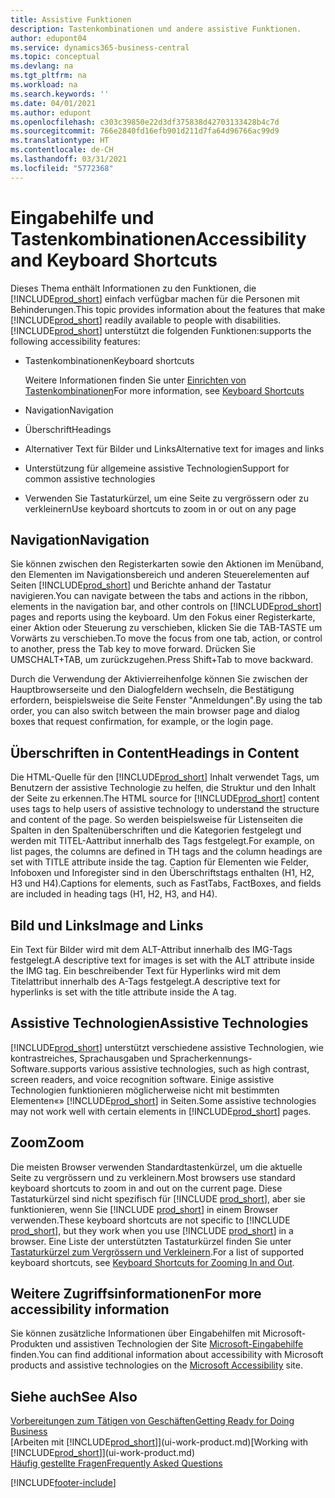 ```yaml
---
title: Assistive Funktionen
description: Tastenkombinationen und andere assistive Funktionen.
author: edupont04
ms.service: dynamics365-business-central
ms.topic: conceptual
ms.devlang: na
ms.tgt_pltfrm: na
ms.workload: na
ms.search.keywords: ''
ms.date: 04/01/2021
ms.author: edupont
ms.openlocfilehash: c303c39850e22d3df375838d42703133428b4c7d
ms.sourcegitcommit: 766e2840fd16efb901d211d7fa64d96766ac99d9
ms.translationtype: HT
ms.contentlocale: de-CH
ms.lasthandoff: 03/31/2021
ms.locfileid: "5772368"
---
```

# <a name="accessibility-and-keyboard-shortcuts"></a><span data-ttu-id="79e32-103">Eingabehilfe und Tastenkombinationen</span><span class="sxs-lookup"><span data-stu-id="79e32-103">Accessibility and Keyboard Shortcuts</span></span>

<span data-ttu-id="79e32-104">Dieses Thema enthält Informationen zu den Funktionen, die [!INCLUDE[prod_short](includes/prod_short.md)] einfach verfügbar machen für die Personen mit Behinderungen.</span><span class="sxs-lookup"><span data-stu-id="79e32-104">This topic provides information about the features that make [!INCLUDE[prod_short](includes/prod_short.md)] readily available to people with disabilities.</span></span> [!INCLUDE[prod_short](includes/prod_short.md)] <span data-ttu-id="79e32-105">unterstützt die folgenden Funktionen:</span><span class="sxs-lookup"><span data-stu-id="79e32-105">supports the following accessibility features:</span></span>  

- <span data-ttu-id="79e32-106">Tastenkombinationen</span><span class="sxs-lookup"><span data-stu-id="79e32-106">Keyboard shortcuts</span></span>

    <span data-ttu-id="79e32-107">Weitere Informationen finden Sie unter [Einrichten von Tastenkombinationen](keyboard-shortcuts.md)</span><span class="sxs-lookup"><span data-stu-id="79e32-107">For more information, see [Keyboard Shortcuts](keyboard-shortcuts.md)</span></span>

- <span data-ttu-id="79e32-108">Navigation</span><span class="sxs-lookup"><span data-stu-id="79e32-108">Navigation</span></span>  

- <span data-ttu-id="79e32-109">Überschrift</span><span class="sxs-lookup"><span data-stu-id="79e32-109">Headings</span></span>  

- <span data-ttu-id="79e32-110">Alternativer Text für Bilder und Links</span><span class="sxs-lookup"><span data-stu-id="79e32-110">Alternative text for images and links</span></span>  

- <span data-ttu-id="79e32-111">Unterstützung für allgemeine assistive Technologien</span><span class="sxs-lookup"><span data-stu-id="79e32-111">Support for common assistive technologies</span></span>  

- <span data-ttu-id="79e32-112">Verwenden Sie Tastaturkürzel, um eine Seite zu vergrössern oder zu verkleinern</span><span class="sxs-lookup"><span data-stu-id="79e32-112">Use keyboard shortcuts to zoom in or out on any page</span></span>

<!-- moved to separate article
##  <a name="Keyboard"></a> Keyboard Shortcuts in the browser
 [!INCLUDE[prod_short](includes/prod_short.md)] supports the keyboard shortcuts that are supported by most web browsers. The keyboard shortcuts described here refer to the U.S. keyboard layout. The layout of the keys on other keyboards may not correspond exactly to the keys on a U.S. keyboard.  

|To do this|Press|  
|----------------|-----------|  
|To move focus to the next or previous control or element on a page, such as buttons, fields, or items in a list.|Tab, Shift+Tab|  
|To enable or access the element or control that is in focus.|Enter|  
|To scroll items up and down in a list.|Up Arrow, Down Arrow|  
|To scroll columns of an item left and right in a list.|Left Arrow, Right Arrow|  
|To open a drop-down list or look up a value for a field.|Alt+Down Arrow|  
|To move focus to the next element outside the list.|Ctrl + Enter|  
|To see the transactions that resulted in a calculated value in a field.|Alt+Right Arrow|  

-->

## <a name="navigation"></a><a name="Navigation"></a> <span data-ttu-id="79e32-113">Navigation</span><span class="sxs-lookup"><span data-stu-id="79e32-113">Navigation</span></span>  
 <span data-ttu-id="79e32-114">Sie können zwischen den Registerkarten sowie den Aktionen im Menüband, den Elementen im Navigationsbereich und anderen Steuerelementen auf Seiten [!INCLUDE[prod_short](includes/prod_short.md)] und Berichte anhand der Tastatur navigieren.</span><span class="sxs-lookup"><span data-stu-id="79e32-114">You can navigate between the tabs and actions in the ribbon, elements in the navigation bar, and other controls on [!INCLUDE[prod_short](includes/prod_short.md)] pages and reports using the keyboard.</span></span> <span data-ttu-id="79e32-115">Um den Fokus einer Registerkarte, einer Aktion oder Steuerung zu verschieben, klicken Sie die TAB-TASTE um Vorwärts zu verschieben.</span><span class="sxs-lookup"><span data-stu-id="79e32-115">To move the focus from one tab, action, or control to another, press the Tab key to move forward.</span></span> <span data-ttu-id="79e32-116">Drücken Sie UMSCHALT+TAB, um zurückzugehen.</span><span class="sxs-lookup"><span data-stu-id="79e32-116">Press Shift+Tab to move backward.</span></span>  

 <span data-ttu-id="79e32-117">Durch die Verwendung der Aktivierreihenfolge können Sie zwischen der Hauptbrowserseite und den Dialogfeldern wechseln, die Bestätigung erfordern, beispielsweise die Seite Fenster "Anmeldungen".</span><span class="sxs-lookup"><span data-stu-id="79e32-117">By using the tab order, you can also switch between the main browser page and dialog boxes that request confirmation, for example, or the login page.</span></span>  

## <a name="headings-in-content"></a><a name="Headings"></a> <span data-ttu-id="79e32-118">Überschriften in Content</span><span class="sxs-lookup"><span data-stu-id="79e32-118">Headings in Content</span></span>
 
 <span data-ttu-id="79e32-119">Die HTML-Quelle für den [!INCLUDE[prod_short](includes/prod_short.md)] Inhalt verwendet Tags, um Benutzern der assistive Technologie zu helfen, die Struktur und den Inhalt der Seite zu erkennen.</span><span class="sxs-lookup"><span data-stu-id="79e32-119">The HTML source for [!INCLUDE[prod_short](includes/prod_short.md)] content uses tags to help users of assistive technology to understand the structure and content of the page.</span></span> <span data-ttu-id="79e32-120">So werden beispielsweise für Listenseiten die Spalten in den Spaltenüberschriften und die Kategorien festgelegt und werden mit TITEL-Aattribut innerhalb des Tags festgelegt.</span><span class="sxs-lookup"><span data-stu-id="79e32-120">For example, on list pages, the columns are defined in TH tags and the column headings are set with TITLE attribute inside the tag.</span></span> <span data-ttu-id="79e32-121">Caption für Elementen wie Felder, Infoboxen und Inforegister sind in den Überschriftstags enthalten (H1, H2, H3 und H4).</span><span class="sxs-lookup"><span data-stu-id="79e32-121">Captions for elements, such as FastTabs, FactBoxes, and fields are included in heading tags (H1, H2, H3, and H4).</span></span>  

## <a name="image-and-links"></a><a name="Images"></a> <span data-ttu-id="79e32-122">Bild und Links</span><span class="sxs-lookup"><span data-stu-id="79e32-122">Image and Links</span></span>

 <span data-ttu-id="79e32-123">Ein Text für Bilder wird mit dem ALT-Attribut innerhalb des IMG-Tags festgelegt.</span><span class="sxs-lookup"><span data-stu-id="79e32-123">A descriptive text for images is set with the ALT attribute inside the IMG tag.</span></span> <span data-ttu-id="79e32-124">Ein beschreibender Text für Hyperlinks wird mit dem Titelattribut innerhalb des A-Tags festgelegt.</span><span class="sxs-lookup"><span data-stu-id="79e32-124">A descriptive text for hyperlinks is set with the title attribute inside the A tag.</span></span>  

## <a name="assistive-technologies"></a><a name="AssistiveTech"></a> <span data-ttu-id="79e32-125">Assistive Technologien</span><span class="sxs-lookup"><span data-stu-id="79e32-125">Assistive Technologies</span></span>

[!INCLUDE[prod_short](includes/prod_short.md)] <span data-ttu-id="79e32-126">unterstützt verschiedene assistive Technologien, wie kontrastreiches, Sprachausgaben und Spracherkennungs-Software.</span><span class="sxs-lookup"><span data-stu-id="79e32-126">supports various assistive technologies, such as high contrast, screen readers, and voice recognition software.</span></span> <span data-ttu-id="79e32-127">Einige assistive Technologien funktionieren möglicherweise nicht mit bestimmten Elementen«» [!INCLUDE[prod_short](includes/prod_short.md)] in Seiten.</span><span class="sxs-lookup"><span data-stu-id="79e32-127">Some assistive technologies may not work well with certain elements in [!INCLUDE[prod_short](includes/prod_short.md)] pages.</span></span>  

## <a name="zoom"></a><a name="zoom"></a> <span data-ttu-id="79e32-128">Zoom</span><span class="sxs-lookup"><span data-stu-id="79e32-128">Zoom</span></span>

<span data-ttu-id="79e32-129">Die meisten Browser verwenden Standardtastenkürzel, um die aktuelle Seite zu vergrössern und zu verkleinern.</span><span class="sxs-lookup"><span data-stu-id="79e32-129">Most browsers use standard keyboard shortcuts to zoom in and out on the current page.</span></span> <span data-ttu-id="79e32-130">Diese Tastaturkürzel sind nicht spezifisch für [!INCLUDE [prod_short](includes/prod_short.md)], aber sie funktionieren, wenn Sie [!INCLUDE [prod_short](includes/prod_short.md)] in einem Browser verwenden.</span><span class="sxs-lookup"><span data-stu-id="79e32-130">These keyboard shortcuts are not specific to [!INCLUDE [prod_short](includes/prod_short.md)], but they work when you use [!INCLUDE [prod_short](includes/prod_short.md)] in a browser.</span></span> <span data-ttu-id="79e32-131">Eine Liste der unterstützten Tastaturkürzel finden Sie unter [Tastaturkürzel zum Vergrössern und Verkleinern](keyboard-shortcuts.md#zoomshortcuts).</span><span class="sxs-lookup"><span data-stu-id="79e32-131">For a list of supported keyboard shortcuts, see [Keyboard Shortcuts for Zooming In and Out](keyboard-shortcuts.md#zoomshortcuts).</span></span>  

## <a name="for-more-accessibility-information"></a><span data-ttu-id="79e32-132">Weitere Zugriffsinformationen</span><span class="sxs-lookup"><span data-stu-id="79e32-132">For more accessibility information</span></span>

<span data-ttu-id="79e32-133">Sie können zusätzliche Informationen über Eingabehilfen mit Microsoft-Produkten und assistiven Technologien der Site [Microsoft-Eingabehilfe](https://go.microsoft.com/fwlink/?LinkId=262160) finden.</span><span class="sxs-lookup"><span data-stu-id="79e32-133">You can find additional information about accessibility with Microsoft products and assistive technologies on the [Microsoft Accessibility](https://go.microsoft.com/fwlink/?LinkId=262160) site.</span></span>

## <a name="see-also"></a><span data-ttu-id="79e32-134">Siehe auch</span><span class="sxs-lookup"><span data-stu-id="79e32-134">See Also</span></span>

[<span data-ttu-id="79e32-135">Vorbereitungen zum Tätigen von Geschäften</span><span class="sxs-lookup"><span data-stu-id="79e32-135">Getting Ready for Doing Business</span></span>](ui-get-ready-business.md)  
<span data-ttu-id="79e32-136">[Arbeiten mit [!INCLUDE[prod_short](includes/prod_short.md)]](ui-work-product.md)</span><span class="sxs-lookup"><span data-stu-id="79e32-136">[Working with [!INCLUDE[prod_short](includes/prod_short.md)]](ui-work-product.md)</span></span>  
[<span data-ttu-id="79e32-137">Häufig gestellte Fragen</span><span class="sxs-lookup"><span data-stu-id="79e32-137">Frequently Asked Questions</span></span>](across-faq.md)  


[!INCLUDE[footer-include](includes/footer-banner.md)]